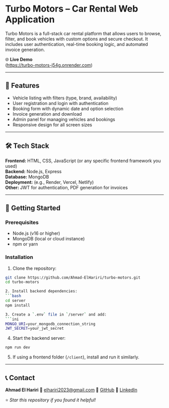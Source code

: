 # Turbo Motors – Car Rental Web Application

Turbo Motors is a full-stack car rental platform that allows users to browse, filter, and book vehicles with custom options and secure checkout. It includes user authentication, real-time booking logic, and automated invoice generation.

🌐 **Live Demo**  
(https://turbo-motors-j54g.onrender.com)

---

## 🚗 Features
- Vehicle listing with filters (type, brand, availability)
- User registration and login with authentication
- Booking form with dynamic date and option selection
- Invoice generation and download
- Admin panel for managing vehicles and bookings
- Responsive design for all screen sizes

---

## 🛠️ Tech Stack
**Frontend:** HTML, CSS, JavaScript (or any specific frontend framework you used)  
**Backend:** Node.js, Express  
**Database:** MongoDB  
**Deployment:** (e.g., Render, Vercel, Netlify)  
**Other:** JWT for authentication, PDF generation for invoices

---
## 🚀 Getting Started

### Prerequisites
- Node.js (v16 or higher)
- MongoDB (local or cloud instance)
- npm or yarn

### Installation
1. Clone the repository:
```bash
git clone https://github.com/Ahmad-ElHariri/turbo-motors.git
cd turbo-motors

2. Install backend dependencies:
```bash
cd server
npm install

3. Create a `.env` file in `/server` and add:
```ini
MONGO_URI=your_mongodb_connection_string
JWT_SECRET=your_jwt_secret
```

4. Start the backend server:
```bash
npm run dev
```

5. If using a frontend folder (`/client`), install and run it similarly.

---

## 📞 Contact

**Ahmad El Hariri**
📧 [elhariri2023@gmail.com](mailto:elhariri2023@gmail.com)
🔗 [GitHub](https://github.com/Ahmad-ElHariri)
🔗 [LinkedIn](https://linkedin.com/in/ahmadel-hariri)

⭐ *Star this repository if you found it helpful!*


